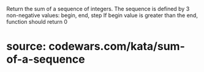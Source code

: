 Return the sum of a sequence of integers.
The sequence is defined by 3 non-negative values: begin, end, step
If begin value is greater than the end, function should return 0

# source: codewars.com/kata/sum-of-a-sequence